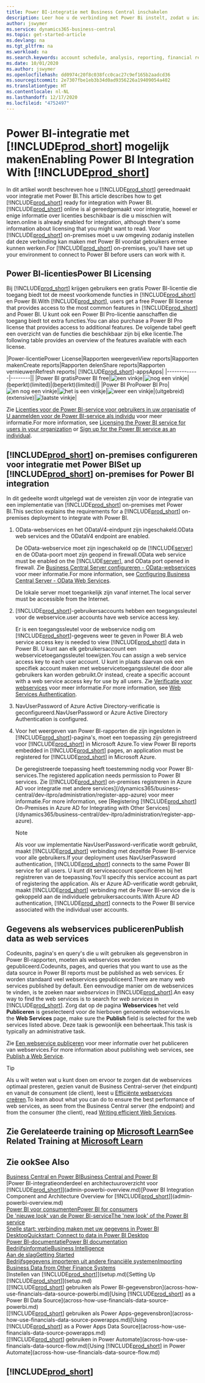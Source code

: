 ```yaml
---
title: Power BI-integratie met Business Central inschakelen
description: Leer hoe u de verbinding met Power Bi instelt, zodat u inzichten, business intelligence en KPI's uit uw Business Central-gegevens kunt halen met de Business Central-apps voor Power BI.
author: jswymer
ms.service: dynamics365-business-central
ms.topic: get-started-article
ms.devlang: na
ms.tgt_pltfrm: na
ms.workload: na
ms.search.keywords: account schedule, analysis, reporting, financial report, business intelligence, KPI
ms.date: 10/01/2020
ms.author: jswymer
ms.openlocfilehash: dd0974c20f8c038fcc0cac27c9ef165b2aadcd36
ms.sourcegitcommit: 2e7307fbe1eb3b34d0ad9356226a19409054a402
ms.translationtype: HT
ms.contentlocale: nl-NL
ms.lasthandoff: 12/17/2020
ms.locfileid: "4752497"
---
```

# <a name="enabling-power-bi-integration-with-prod_short"></a><span data-ttu-id="51aa3-103">Power BI-integratie met [!INCLUDE[prod_short](includes/prod_short.md)] mogelijk maken</span><span class="sxs-lookup"><span data-stu-id="51aa3-103">Enabling Power BI Integration With [!INCLUDE[prod_short](includes/prod_short.md)]</span></span>

<span data-ttu-id="51aa3-104">In dit artikel wordt beschreven hoe u [!INCLUDE[prod_short](includes/prod_short.md)] gereedmaakt voor integratie met Power BI.</span><span class="sxs-lookup"><span data-stu-id="51aa3-104">This article describes how to get [!INCLUDE[prod_short](includes/prod_short.md)] ready for integration with Power BI.</span></span> [!INCLUDE[prod_short](includes/prod_short.md)] <span data-ttu-id="51aa3-105">online is al gereedgemaakt voor integratie, hoewel er enige informatie over licenties beschikbaar is die u misschien wilt lezen.</span><span class="sxs-lookup"><span data-stu-id="51aa3-105">online is already enabled for integration, although there's some information about licensing that you might want to read.</span></span> <span data-ttu-id="51aa3-106">Voor [!INCLUDE[prod_short](includes/prod_short.md)] on-premises moet u uw omgeving zodanig instellen dat deze verbinding kan maken met Power BI voordat gebruikers ermee kunnen werken.</span><span class="sxs-lookup"><span data-stu-id="51aa3-106">For [!INCLUDE[prod_short](includes/prod_short.md)] on-premises, you'll have set up your environment to connect to Power BI before users can work with it.</span></span>

## <a name="power-bi-licensing"></a><a name="license"></a><span data-ttu-id="51aa3-107">Power BI-licenties</span><span class="sxs-lookup"><span data-stu-id="51aa3-107">Power BI Licensing</span></span>

<span data-ttu-id="51aa3-108">Bij [!INCLUDE[prod_short](includes/prod_short.md)] krijgen gebruikers een gratis Power BI-licentie die toegang biedt tot de meest voorkomende functies in [!INCLUDE[prod_short](includes/prod_short.md)] en Power BI.</span><span class="sxs-lookup"><span data-stu-id="51aa3-108">With [!INCLUDE[prod_short](includes/prod_short.md)], users get a free Power BI license that provides access to the most common features in [!INCLUDE[prod_short](includes/prod_short.md)] and Power BI.</span></span> <span data-ttu-id="51aa3-109">U kunt ook een Power BI Pro-licentie aanschaffen die toegang biedt tot extra functies.</span><span class="sxs-lookup"><span data-stu-id="51aa3-109">You can also purchase a Power BI Pro license that provides access to additional features.</span></span> <span data-ttu-id="51aa3-110">De volgende tabel geeft een overzicht van de functies die beschikbaar zijn bij elke licentie.</span><span class="sxs-lookup"><span data-stu-id="51aa3-110">The following table provides an overview of the features available with each license.</span></span>

|<span data-ttu-id="51aa3-111">Power-licentie</span><span class="sxs-lookup"><span data-stu-id="51aa3-111">Power License</span></span>|<span data-ttu-id="51aa3-112">Rapporten weergeven</span><span class="sxs-lookup"><span data-stu-id="51aa3-112">View reports</span></span>|<span data-ttu-id="51aa3-113">Rapporten maken</span><span class="sxs-lookup"><span data-stu-id="51aa3-113">Create reports</span></span>|<span data-ttu-id="51aa3-114">Rapporten delen</span><span class="sxs-lookup"><span data-stu-id="51aa3-114">Share reports</span></span>|<span data-ttu-id="51aa3-115">Rapporten vernieuwen</span><span class="sxs-lookup"><span data-stu-id="51aa3-115">Refresh reports</span></span>| [!INCLUDE[prod_short](includes/prod_short.md)]<span data-ttu-id="51aa3-116">-apps</span><span class="sxs-lookup"><span data-stu-id="51aa3-116">Apps</span></span>|
|-------------|--------||
|<span data-ttu-id="51aa3-117">Power BI gratis</span><span class="sxs-lookup"><span data-stu-id="51aa3-117">Power BI free</span></span>|![een vinkje](media/check.png)|![nog een vinkje](media/check.png)|<span data-ttu-id="51aa3-120">(beperkt)</span><span class="sxs-lookup"><span data-stu-id="51aa3-120">(limited)</span></span>|<span data-ttu-id="51aa3-121">(beperkt)</span><span class="sxs-lookup"><span data-stu-id="51aa3-121">(limited)</span></span>||
|<span data-ttu-id="51aa3-122">Power BI Pro</span><span class="sxs-lookup"><span data-stu-id="51aa3-122">Power BI Pro</span></span>|![en nog een vinkje](media/check.png)|![het is een vinkje](media/check.png)|![weer een vinkje](media/check.png)|<span data-ttu-id="51aa3-126">(uitgebreid)</span><span class="sxs-lookup"><span data-stu-id="51aa3-126">(extensive)</span></span>|![laatste vinkje](media/check.png)|

<span data-ttu-id="51aa3-128">Zie [Licenties voor de Power BI-service voor gebruikers in uw organisatie](/power-bi/admin/service-admin-licensing-organization) of [U aanmelden voor de Power BI-service als individu](/power-bi/fundamentals/service-self-service-signup-for-power-bi) voor meer informatie.</span><span class="sxs-lookup"><span data-stu-id="51aa3-128">For more information, see [Licensing the Power BI service for users in your organization](/power-bi/admin/service-admin-licensing-organization) or [Sign up for the Power BI service as an individual](/power-bi/fundamentals/service-self-service-signup-for-power-bi).</span></span>

## <a name="set-up-prod_short-on-premises-for-power-bi-integration"></a><a name="setup"></a><span data-ttu-id="51aa3-129">[!INCLUDE[prod_short](includes/prod_short.md)] on-premises configureren voor integratie met Power BI</span><span class="sxs-lookup"><span data-stu-id="51aa3-129">Set up [!INCLUDE[prod_short](includes/prod_short.md)] on-premises for Power BI integration</span></span>

<span data-ttu-id="51aa3-130">In dit gedeelte wordt uitgelegd wat de vereisten zijn voor de integratie van een implementatie van [!INCLUDE[prod_short](includes/prod_short.md)] on-premises met Power BI.</span><span class="sxs-lookup"><span data-stu-id="51aa3-130">This section explains the requirements for a [!INCLUDE[prod_short](includes/prod_short.md)] on-premises deployment to integrate with Power BI.</span></span>

1. <span data-ttu-id="51aa3-131">OData-webservices en het ODataV4-eindpunt zijn ingeschakeld.</span><span class="sxs-lookup"><span data-stu-id="51aa3-131">OData web services and the ODataV4 endpoint are enabled.</span></span>

    <span data-ttu-id="51aa3-132">De OData-webservice moet zijn ingeschakeld op de [!INCLUDE[server](includes/server.md)] en de OData-poort moet zijn geopend in firewall.</span><span class="sxs-lookup"><span data-stu-id="51aa3-132">OData web service must be enabled on the [!INCLUDE[server](includes/server.md)], and OData port opened in firewall.</span></span> <span data-ttu-id="51aa3-133">Zie [Business Central Server configureren - OData-webservices](/dynamics365/business-central/dev-itpro/administration/configure-server-instance#ODataServices) voor meer informatie.</span><span class="sxs-lookup"><span data-stu-id="51aa3-133">For more information, see [Configuring Business Central Server - OData Web Services](/dynamics365/business-central/dev-itpro/administration/configure-server-instance#ODataServices).</span></span>
    
    <span data-ttu-id="51aa3-134">De lokale server moet toegankelijk zijn vanaf internet.</span><span class="sxs-lookup"><span data-stu-id="51aa3-134">The local server must be accessible from the Internet.</span></span>

2. [!INCLUDE[prod_short](includes/prod_short.md)]<span data-ttu-id="51aa3-135">-gebruikersaccounts hebben een toegangssleutel voor de webservice.</span><span class="sxs-lookup"><span data-stu-id="51aa3-135">user accounts have web service access key.</span></span>

    <span data-ttu-id="51aa3-136">Er is een toegangssleutel voor de webservice nodig om [!INCLUDE[prod_short](includes/prod_short.md)]-gegevens weer te geven in Power BI.</span><span class="sxs-lookup"><span data-stu-id="51aa3-136">A web service access key is needed to view [!INCLUDE[prod_short](includes/prod_short.md)] data in Power BI.</span></span> <span data-ttu-id="51aa3-137">U kunt aan elk gebruikersaccount een webservicetoegangssleutel toewijzen.</span><span class="sxs-lookup"><span data-stu-id="51aa3-137">You can assign a web service access key to each user account.</span></span> <span data-ttu-id="51aa3-138">U kunt in plaats daarvan ook een specifiek account maken met webservicetoegangssleutel die door alle gebruikers kan worden gebruikt.</span><span class="sxs-lookup"><span data-stu-id="51aa3-138">Or instead, create a specific account with a web service access key for use by all users.</span></span> <span data-ttu-id="51aa3-139">Zie [Verificatie voor webservices](/dynamics365/business-central/dev-itpro/webservices/web-services-authentication#generate-a-web-service-access-key) voor meer informatie.</span><span class="sxs-lookup"><span data-stu-id="51aa3-139">For more information, see [Web Services Authentication](/dynamics365/business-central/dev-itpro/webservices/web-services-authentication#generate-a-web-service-access-key).</span></span>

3. <span data-ttu-id="51aa3-140">NavUserPassword of Azure Active Directory-verificatie is geconfigureerd.</span><span class="sxs-lookup"><span data-stu-id="51aa3-140">NavUserPassword or Azure Active Directory Authentication is configured.</span></span>

4. <span data-ttu-id="51aa3-141">Voor het weergeven van Power BI-rapporten die zijn ingesloten in [!INCLUDE[prod_short](includes/prod_short.md)]-pagina's, moet een toepassing zijn geregistreerd voor [!INCLUDE[prod_short](includes/prod_short.md)] in Microsoft Azure.</span><span class="sxs-lookup"><span data-stu-id="51aa3-141">To view Power BI reports embedded in [!INCLUDE[prod_short](includes/prod_short.md)] pages, an application must be registered for [!INCLUDE[prod_short](includes/prod_short.md)] in Microsoft Azure.</span></span>

    <span data-ttu-id="51aa3-142">De geregistreerde toepassing heeft toestemming nodig voor Power BI-services.</span><span class="sxs-lookup"><span data-stu-id="51aa3-142">The registered application needs permission to Power BI services.</span></span> <span data-ttu-id="51aa3-143">Zie [[!INCLUDE[prod_short](includes/prod_short.md)] on-premises registreren in Azure AD voor integratie met andere services](/dynamics365/business-central/dev-itpro/administration/register-app-azure) voor meer informatie.</span><span class="sxs-lookup"><span data-stu-id="51aa3-143">For more information, see [Registering [!INCLUDE[prod_short](includes/prod_short.md)] On-Premises in Azure AD for Integrating with Other Services](/dynamics365/business-central/dev-itpro/administration/register-app-azure).</span></span>

    > [!NOTE]
    > <span data-ttu-id="51aa3-144">Als voor uw implementatie NavUserPassword-verificatie wordt gebruikt, maakt [!INCLUDE[prod_short](includes/prod_short.md)] verbinding met dezelfde Power BI-service voor alle gebruikers.</span><span class="sxs-lookup"><span data-stu-id="51aa3-144">If your deployment uses NavUserPassword authentication, [!INCLUDE[prod_short](includes/prod_short.md)] connects to the same Power BI service for all users.</span></span> <span data-ttu-id="51aa3-145">U kunt dit serviceaccount specificeren bij het registreren van de toepassing.</span><span class="sxs-lookup"><span data-stu-id="51aa3-145">You'll specify this service account as part of registering the application.</span></span> <span data-ttu-id="51aa3-146">Als er Azure AD-verificatie wordt gebruikt, maakt [!INCLUDE[prod_short](includes/prod_short.md)] verbinding met de Power BI-service die is gekoppeld aan de individuele gebruikersaccounts.</span><span class="sxs-lookup"><span data-stu-id="51aa3-146">With Azure AD authentication, [!INCLUDE[prod_short](includes/prod_short.md)] connects to the Power BI service associated with the individual user accounts.</span></span>

    <!-- Windows authentication can also be used but you can't get data from BC in Power BI -->

## <a name="publish-data-as-web-services"></a><span data-ttu-id="51aa3-147">Gegevens als webservices publiceren</span><span class="sxs-lookup"><span data-stu-id="51aa3-147">Publish data as web services</span></span>

<span data-ttu-id="51aa3-148">Codeunits, pagina's en query's die u wilt gebruiken als gegevensbron in Power BI-rapporten, moeten als webservices worden gepubliceerd.</span><span class="sxs-lookup"><span data-stu-id="51aa3-148">Codeunits, pages, and queries that you want to use as the data source in Power BI reports must be published as web services.</span></span> <span data-ttu-id="51aa3-149">Er worden standaard veel webservices gepubliceerd.</span><span class="sxs-lookup"><span data-stu-id="51aa3-149">There are many web services published by default.</span></span> <span data-ttu-id="51aa3-150">Een eenvoudige manier om de webservices te vinden, is te zoeken naar *webservices* in [!INCLUDE[prod_short](includes/prod_short.md)].</span><span class="sxs-lookup"><span data-stu-id="51aa3-150">An easy way to find the web services is to search for *web services* in [!INCLUDE[prod_short](includes/prod_short.md)].</span></span> <span data-ttu-id="51aa3-151">Zorg dat op de pagina **Webservices** het veld **Publiceren** is geselecteerd voor de hierboven genoemde webservices.</span><span class="sxs-lookup"><span data-stu-id="51aa3-151">In the **Web Services** page, make sure the **Publish** field is selected for the web services listed above.</span></span> <span data-ttu-id="51aa3-152">Deze taak is gewoonlijk een beheertaak.</span><span class="sxs-lookup"><span data-stu-id="51aa3-152">This task is typically an administrative task.</span></span>

<span data-ttu-id="51aa3-153">Zie [Een webservice publiceren](across-how-publish-web-service.md) voor meer informatie over het publiceren van webservices.</span><span class="sxs-lookup"><span data-stu-id="51aa3-153">For more information about publishing web services, see [Publish a Web Service](across-how-publish-web-service.md).</span></span>

> [!TIP]
> <span data-ttu-id="51aa3-154">Als u wilt weten wat u kunt doen om ervoor te zorgen dat de webservices optimaal presteren, gezien vanuit de Business Central-server (het eindpunt) en vanuit de consument (de client), leest u [Efficiënte webservices creëren](/dynamics365/business-central/dev-itpro/performance/performance-developer#writing-efficient-web-services).</span><span class="sxs-lookup"><span data-stu-id="51aa3-154">To learn about what you can do to ensure the best performance of web services, as seen from the Business Central server (the endpoint) and from the consumer (the client), read [Writing efficient Web Services](/dynamics365/business-central/dev-itpro/performance/performance-developer#writing-efficient-web-services).</span></span>




## <a name="see-related-training-at-microsoft-learn"></a><span data-ttu-id="51aa3-155">Zie Gerelateerde training op [Microsoft Learn](/learn/modules/Configure-powerbi-excel-dynamics-365-business-central/index)</span><span class="sxs-lookup"><span data-stu-id="51aa3-155">See Related Training at [Microsoft Learn](/learn/modules/Configure-powerbi-excel-dynamics-365-business-central/index)</span></span>

## <a name="see-also"></a><span data-ttu-id="51aa3-156">Zie ook</span><span class="sxs-lookup"><span data-stu-id="51aa3-156">See Also</span></span>

[<span data-ttu-id="51aa3-157">Business Central en Power BI</span><span class="sxs-lookup"><span data-stu-id="51aa3-157">Business Central and Power BI</span></span>](admin-powerbi.md)  
<span data-ttu-id="51aa3-158">[Power BI-integratieonderdeel en architectuuroverzicht voor [!INCLUDE[prod_short](includes/prod_short.md)]](admin-powerbi-overview.md)</span><span class="sxs-lookup"><span data-stu-id="51aa3-158">[Power BI Integration Component and Architecture Overview for [!INCLUDE[prod_short](includes/prod_short.md)]](admin-powerbi-overview.md)</span></span>  
[<span data-ttu-id="51aa3-159">Power BI voor consumenten</span><span class="sxs-lookup"><span data-stu-id="51aa3-159">Power BI for consumers</span></span>](/power-bi/consumer/end-user-consumer)  
[<span data-ttu-id="51aa3-160">De 'nieuwe look' van de Power BI-service</span><span class="sxs-lookup"><span data-stu-id="51aa3-160">The 'new look' of the Power BI service</span></span>](/power-bi/service-new-look)  
[<span data-ttu-id="51aa3-161">Snelle start: verbinding maken met uw gegevens in Power BI Desktop</span><span class="sxs-lookup"><span data-stu-id="51aa3-161">Quickstart: Connect to data in Power BI Desktop</span></span>](/power-bi/desktop-quickstart-connect-to-data)  
[<span data-ttu-id="51aa3-162">Power BI-documentatie</span><span class="sxs-lookup"><span data-stu-id="51aa3-162">Power BI documentation</span></span>](/power-bi/)  
[<span data-ttu-id="51aa3-163">Bedrijfsinformatie</span><span class="sxs-lookup"><span data-stu-id="51aa3-163">Business Intelligence</span></span>](bi.md)  
[<span data-ttu-id="51aa3-164">Aan de slag</span><span class="sxs-lookup"><span data-stu-id="51aa3-164">Getting Started</span></span>](product-get-started.md)  
[<span data-ttu-id="51aa3-165">Bedrijfsgegevens importeren uit andere financiële systemen</span><span class="sxs-lookup"><span data-stu-id="51aa3-165">Importing Business Data from Other Finance Systems</span></span>](across-import-data-configuration-packages.md)  
<span data-ttu-id="51aa3-166">[Instellen van [!INCLUDE[prod_short](includes/prod_short.md)]](setup.md)</span><span class="sxs-lookup"><span data-stu-id="51aa3-166">[Setting Up [!INCLUDE[prod_short](includes/prod_short.md)]](setup.md)</span></span>  
<span data-ttu-id="51aa3-167">[[!INCLUDE[prod_short](includes/prod_short.md)] gebruiken als Power BI-gegevensbron](across-how-use-financials-data-source-powerbi.md)</span><span class="sxs-lookup"><span data-stu-id="51aa3-167">[Using [!INCLUDE[prod_short](includes/prod_short.md)] as a Power BI Data Source](across-how-use-financials-data-source-powerbi.md)</span></span>  
<span data-ttu-id="51aa3-168">[[!INCLUDE[prod_short](includes/prod_short.md)] gebruiken als Power Apps-gegevensbron](across-how-use-financials-data-source-powerapps.md)</span><span class="sxs-lookup"><span data-stu-id="51aa3-168">[Using [!INCLUDE[prod_short](includes/prod_short.md)] as a Power Apps Data Source](across-how-use-financials-data-source-powerapps.md)</span></span>  
<span data-ttu-id="51aa3-169">[[!INCLUDE[prod_short](includes/prod_short.md)] gebruiken in Power Automate](across-how-use-financials-data-source-flow.md)</span><span class="sxs-lookup"><span data-stu-id="51aa3-169">[Using [!INCLUDE[prod_short](includes/prod_short.md)] in Power Automate](across-how-use-financials-data-source-flow.md)</span></span>  

## [!INCLUDE[prod_short](includes/free_trial_md.md)]  
